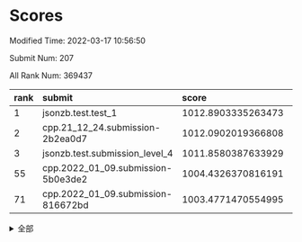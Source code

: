 # Scores

Modified Time: 2022-03-17 10:56:50

Submit Num: 207

All Rank Num: 369437

| rank |               submit               |       score        |       sigma        | pk_num |
| :--- | :--------------------------------- | :----------------- | :----------------- | :----- |
| 1    | jsonzb.test.test_1                 | 1012.8903335263473 | 0.7948880189452439 | 7137   |
| 2    | cpp.21_12_24.submission-2b2ea0d7   | 1012.0902019366808 | 0.8108019922002274 | 7140   |
| 3    | jsonzb.test.submission_level_4     | 1011.8580387633929 | 0.795595704710323  | 7140   |
| 55   | cpp.2022_01_09.submission-5b0e3de2 | 1004.4326370816191 | 0.7209449537101713 | 7135   |
| 71   | cpp.2022_01_09.submission-816672bd | 1003.4771470554995 | 0.7203716503080546 | 7136   |


<details>
<summary>全部</summary>

| rank |                 submit                 |       score        |       sigma        | pk_num |
| :--- | :------------------------------------- | :----------------- | :----------------- | :----- |
| 1    | jsonzb.test.test_1                     | 1012.8903335263473 | 0.7948880189452439 | 7137   |
| 2    | cpp.21_12_24.submission-2b2ea0d7       | 1012.0902019366808 | 0.8108019922002274 | 7140   |
| 3    | jsonzb.test.submission_level_4         | 1011.8580387633929 | 0.795595704710323  | 7140   |
| 4    | gobigger.level_3.submission_level_3_3  | 1011.8547677476063 | 0.8008503155726141 | 7133   |
| 5    | gobigger.level_3.submission_level_3_34 | 1011.6369144459196 | 0.7859617551834175 | 7141   |
| 6    | gobigger.level_3.submission_level_3_23 | 1011.52563655215   | 0.7743806870275003 | 7136   |
| 7    | gobigger.level_3.submission_level_3_2  | 1011.3549357433998 | 0.7688245405445557 | 7138   |
| 8    | gobigger.level_3.submission_level_3_47 | 1011.233197699794  | 0.7732901673775532 | 7141   |
| 9    | gobigger.level_3.submission_level_3_18 | 1011.2321272471486 | 0.7819229799188047 | 7139   |
| 10   | gobigger.level_3.submission_level_3_0  | 1011.1619104046822 | 0.769207942080369  | 7139   |
| 11   | gobigger.level_3.submission_level_3_5  | 1011.1578300804426 | 0.7547722753777996 | 7140   |
| 12   | gobigger.level_3.submission_level_3_9  | 1010.9447575445703 | 0.7616381399403885 | 7143   |
| 13   | gobigger.level_3.submission_level_3_38 | 1010.902367066466  | 0.7493795237509738 | 7146   |
| 14   | gobigger.level_3.submission_level_3_35 | 1010.8101249708485 | 0.7869173365281029 | 7137   |
| 15   | gobigger.level_3.submission_level_3_43 | 1010.6726113373422 | 0.7912361053756068 | 7136   |
| 16   | gobigger.level_3.submission_level_3_37 | 1010.5965465238245 | 0.7828791446588291 | 7139   |
| 17   | gobigger.level_3.submission_level_3_16 | 1010.5752202196361 | 0.7693820245271277 | 7142   |
| 18   | gobigger.level_3.submission_level_3_1  | 1010.5710452540877 | 0.768069151745776  | 7140   |
| 19   | gobigger.level_3.submission_level_3_36 | 1010.5573745400202 | 0.7639816687381653 | 7136   |
| 20   | gobigger.level_3.submission_level_3_25 | 1010.5165615696895 | 0.7643313633132572 | 7146   |
| 21   | gobigger.level_3.submission_level_3_39 | 1010.4000866819307 | 0.7833813174589794 | 7137   |
| 22   | gobigger.level_3.submission_level_3_30 | 1010.3904499989806 | 0.7750884372887485 | 7140   |
| 23   | gobigger.level_3.submission_level_3_24 | 1010.3784915253314 | 0.7419372586608651 | 7142   |
| 24   | gobigger.level_3.submission_level_3_6  | 1010.2994331626638 | 0.7529160137214016 | 7134   |
| 25   | gobigger.level_3.submission_level_3_44 | 1010.2892195105894 | 0.7581850714997697 | 7140   |
| 26   | gobigger.level_3.submission_level_3_22 | 1010.2741296807873 | 0.7611808314696332 | 7135   |
| 27   | gobigger.level_3.submission_level_3_27 | 1010.272070576654  | 0.7549627432390847 | 7137   |
| 28   | gobigger.level_3.submission_level_3_12 | 1010.206650659117  | 0.7542769252150714 | 7136   |
| 29   | gobigger.level_3.submission_level_3_11 | 1010.1724225338745 | 0.7509224507766571 | 7137   |
| 30   | gobigger.level_3.submission_level_3_17 | 1010.1503229923223 | 0.7568127568304767 | 7136   |
| 31   | gobigger.level_3.submission_level_3_7  | 1010.1399755850479 | 0.7536148010013353 | 7135   |
| 32   | gobigger.level_3.submission_level_3_13 | 1010.1246546547377 | 0.7489609420984007 | 7141   |
| 33   | gobigger.level_3.submission_level_3_19 | 1010.0695626295628 | 0.7565386240573164 | 7133   |
| 34   | gobigger.level_3.submission_level_3_42 | 1010.0035912592804 | 0.7540912660810025 | 7139   |
| 35   | gobigger.level_3.submission_level_3_15 | 1009.9569088832268 | 0.7622209324719174 | 7138   |
| 36   | gobigger.level_3.submission_level_3_10 | 1009.9508015319682 | 0.7627756453039537 | 7141   |
| 37   | gobigger.level_3.submission_level_3_33 | 1009.9221759124998 | 0.7745027168367083 | 7136   |
| 38   | gobigger.level_3.submission_level_3_46 | 1009.9191799729978 | 0.7691986777630774 | 7144   |
| 39   | gobigger.level_3.submission_level_3_45 | 1009.8951751452868 | 0.7474782867708711 | 7135   |
| 40   | gobigger.level_3.submission_level_3_28 | 1009.8690017783965 | 0.7506954492236547 | 7134   |
| 41   | gobigger.level_3.submission_level_3_31 | 1009.8082900745815 | 0.7669377209483802 | 7141   |
| 42   | gobigger.level_3.submission_level_3_4  | 1009.7943817464005 | 0.7585100420653136 | 7139   |
| 43   | gobigger.level_3.submission_level_3_26 | 1009.7814711936786 | 0.7499402642156576 | 7139   |
| 44   | gobigger.level_3.submission_level_3_20 | 1009.707437982963  | 0.760780428544319  | 7140   |
| 45   | gobigger.level_3.submission_level_3_14 | 1009.5399589062893 | 0.7326559154457557 | 7138   |
| 46   | gobigger.level_3.submission_level_3_29 | 1009.5128139375079 | 0.7508937381063018 | 7139   |
| 47   | gobigger.level_3.submission_level_3_41 | 1009.4454797882272 | 0.7640100526284559 | 7135   |
| 48   | gobigger.level_3.submission_level_3_48 | 1009.2855381716754 | 0.7613735751864737 | 7136   |
| 49   | gobigger.level_3.submission_level_3_32 | 1009.2785568916454 | 0.745156379891293  | 7135   |
| 50   | gobigger.level_3.submission_level_3_8  | 1009.2715439230802 | 0.7628811055122772 | 7141   |
| 51   | gobigger.level_3.submission_level_3_49 | 1009.1142541497913 | 0.7316992498680702 | 7144   |
| 52   | gobigger.level_3.submission_level_3_40 | 1008.5809874383478 | 0.7452926409818957 | 7139   |
| 53   | gobigger.level_3.submission_level_3_21 | 1008.4079861272767 | 0.7526667396135578 | 7145   |
| 54   | gobigger.level_1.submission_level_1_43 | 1004.4848234607455 | 0.7231069962930909 | 7137   |
| 55   | cpp.2022_01_09.submission-5b0e3de2     | 1004.4326370816191 | 0.7209449537101713 | 7135   |
| 56   | gobigger.level_1.submission_level_1_48 | 1004.4094281922917 | 0.7227573960463892 | 7137   |
| 57   | gobigger.level_1.submission_level_1_33 | 1004.3546743443394 | 0.7229746921403873 | 7139   |
| 58   | gobigger.level_1.submission_level_1_20 | 1004.3325143838127 | 0.7149375259030902 | 7139   |
| 59   | gobigger.level_1.submission_level_1_42 | 1004.2639442894204 | 0.7197834942783411 | 7133   |
| 60   | gobigger.level_1.submission_level_1_15 | 1004.1409460072229 | 0.7061970308990371 | 7143   |
| 61   | gobigger.level_1.submission_level_1_36 | 1003.9529075257087 | 0.7304801109962196 | 7141   |
| 62   | gobigger.level_1.submission_level_1_45 | 1003.8720969458777 | 0.7315085528534803 | 7135   |
| 63   | gobigger.level_1.submission_level_1_12 | 1003.8682035714801 | 0.7261242072522457 | 7137   |
| 64   | gobigger.level_1.submission_level_1_27 | 1003.8044639776716 | 0.7228800138937362 | 7140   |
| 65   | gobigger.level_1.submission_level_1_49 | 1003.7407718602152 | 0.7229135880554378 | 7139   |
| 66   | gobigger.level_1.submission_level_1_38 | 1003.6977005950935 | 0.7107456558846552 | 7138   |
| 67   | gobigger.level_1.submission_level_1_46 | 1003.6373601305509 | 0.707744752583953  | 7143   |
| 68   | gobigger.level_1.submission_level_1_39 | 1003.5499069305729 | 0.7079851894301435 | 7142   |
| 69   | gobigger.level_1.submission_level_1_13 | 1003.5387552596061 | 0.7274685227652711 | 7138   |
| 70   | gobigger.level_1.submission_level_1_5  | 1003.5031607048533 | 0.716940923897791  | 7139   |
| 71   | cpp.2022_01_09.submission-816672bd     | 1003.4771470554995 | 0.7203716503080546 | 7136   |
| 72   | gobigger.level_1.submission_level_1_0  | 1003.4600395928767 | 0.7086495874559146 | 7139   |
| 73   | gobigger.level_1.submission_level_1_16 | 1003.4212031410375 | 0.7249045495408685 | 7142   |
| 74   | gobigger.level_1.submission_level_1_26 | 1003.4069745083355 | 0.7196238652407999 | 7139   |
| 75   | gobigger.level_1.submission_level_1_29 | 1003.3948796211869 | 0.7400341223875324 | 7136   |
| 76   | gobigger.level_1.submission_level_1_14 | 1003.3629828706332 | 0.7119402380650339 | 7132   |
| 77   | gobigger.level_1.submission_level_1_2  | 1003.2639608534685 | 0.7304422716498389 | 7141   |
| 78   | gobigger.level_1.submission_level_1_1  | 1003.1913248329444 | 0.7099940468003143 | 7139   |
| 79   | gobigger.level_1.submission_level_1_47 | 1003.1515705385688 | 0.7073127844204903 | 7140   |
| 80   | gobigger.level_1.submission_level_1_37 | 1003.078426588552  | 0.7136745975856066 | 7143   |
| 81   | gobigger.level_1.submission_level_1_18 | 1003.040746477745  | 0.7208721552729459 | 7138   |
| 82   | gobigger.level_1.submission_level_1_23 | 1003.0362682645023 | 0.7085908612409458 | 7137   |
| 83   | gobigger.level_1.submission_level_1_25 | 1003.0058410631585 | 0.7134833771843245 | 7134   |
| 84   | gobigger.level_1.submission_level_1_44 | 1002.9587415665408 | 0.7153704691898789 | 7139   |
| 85   | gobigger.level_1.submission_level_1_40 | 1002.9412410210673 | 0.7115291686546917 | 7141   |
| 86   | gobigger.level_1.submission_level_1_4  | 1002.880987921889  | 0.7083349888129002 | 7136   |
| 87   | gobigger.level_1.submission_level_1_7  | 1002.8383102506486 | 0.719459749895829  | 7143   |
| 88   | gobigger.level_1.submission_level_1_17 | 1002.7664418090293 | 0.7177758053546787 | 7141   |
| 89   | gobigger.level_1.submission_level_1_35 | 1002.714461360173  | 0.7117823514849296 | 7141   |
| 90   | gobigger.level_1.submission_level_1_24 | 1002.6910282830146 | 0.7029805921767531 | 7138   |
| 91   | gobigger.level_1.submission_level_1_31 | 1002.686067073924  | 0.7098574387919242 | 7131   |
| 92   | gobigger.level_1.submission_level_1_3  | 1002.6436166482572 | 0.7157718646209804 | 7138   |
| 93   | gobigger.level_1.submission_level_1_34 | 1002.6255930081851 | 0.7161895204584624 | 7140   |
| 94   | gobigger.level_1.submission_level_1_41 | 1002.6249124014031 | 0.7143333428661266 | 7135   |
| 95   | gobigger.level_1.submission_level_1_9  | 1002.4978531335423 | 0.7166988679735642 | 7138   |
| 96   | gobigger.level_1.submission_level_1_10 | 1002.4544625005905 | 0.7120919903465173 | 7139   |
| 97   | gobigger.level_1.submission_level_1_11 | 1002.3928782565566 | 0.717891422409327  | 7145   |
| 98   | gobigger.level_1.submission_level_1_22 | 1002.3511788621939 | 0.714339135546608  | 7141   |
| 99   | gobigger.level_1.submission_level_1_28 | 1002.3197529074345 | 0.7089647649802284 | 7141   |
| 100  | gobigger.level_1.submission_level_1_21 | 1002.3090687785415 | 0.7078889246634517 | 7138   |
| 101  | gobigger.level_1.submission_level_1_6  | 1002.2257394573746 | 0.7147438024671963 | 7141   |
| 102  | gobigger.level_1.submission_level_1_30 | 1001.9252429185748 | 0.7152265948411496 | 7144   |
| 103  | gobigger.level_1.submission_level_1_19 | 1001.8534469555925 | 0.7123292083028139 | 7136   |
| 104  | gobigger.level_1.submission_level_1_32 | 1001.7845929926584 | 0.7171854932837753 | 7140   |
| 105  | gobigger.level_1.submission_level_1_8  | 1001.3395228356428 | 0.7141522196252658 | 7136   |
| 106  | gobigger.random.submission_random_49   | 997.4814481077163  | 0.7078936271539428 | 7137   |
| 107  | gobigger.random.submission_random_17   | 997.4154009557881  | 0.7019464002186603 | 7138   |
| 108  | gobigger.random.submission_random_10   | 997.2984049437003  | 0.6957097858325274 | 7141   |
| 109  | gobigger.random.submission_random_24   | 997.2336440860245  | 0.7188131544032766 | 7138   |
| 110  | gobigger.random.submission_random_4    | 996.9871428044773  | 0.6960145963762556 | 7136   |
| 111  | gobigger.random.submission_random_43   | 996.8945983088407  | 0.7116718320899821 | 7142   |
| 112  | gobigger.random.submission_random_3    | 996.8939834908203  | 0.7131070303287316 | 7142   |
| 113  | gobigger.random.submission_random_6    | 996.8118708825016  | 0.7054599404492155 | 7141   |
| 114  | gobigger.random.submission_random_46   | 996.6803358293622  | 0.7116571202014773 | 7137   |
| 115  | gobigger.random.submission_random_29   | 996.6777617838484  | 0.6995433381436428 | 7142   |
| 116  | gobigger.random.submission_random_28   | 996.6460495544161  | 0.6992801918803834 | 7138   |
| 117  | gobigger.random.submission_random_47   | 996.5873638203631  | 0.7143078524435424 | 7139   |
| 118  | gobigger.random.submission_random_14   | 996.5105462465893  | 0.7185727130598979 | 7139   |
| 119  | gobigger.random.submission_random_16   | 996.4379477178114  | 0.7067877472585136 | 7141   |
| 120  | gobigger.random.submission_random_44   | 996.3801173725137  | 0.7133435529625463 | 7136   |
| 121  | gobigger.random.submission_random_33   | 996.3626064429756  | 0.7138222763872735 | 7141   |
| 122  | gobigger.random.submission_random_40   | 996.3566851550335  | 0.7207412204581485 | 7135   |
| 123  | gobigger.random.submission_random_21   | 996.3527330699064  | 0.7090112888513781 | 7142   |
| 124  | gobigger.random.submission_random_48   | 996.3212916191626  | 0.7190429373552863 | 7135   |
| 125  | gobigger.random.submission_random_15   | 996.3120920790635  | 0.7066087821510783 | 7143   |
| 126  | gobigger.random.submission_random_12   | 996.2345231881535  | 0.6996575998997596 | 7135   |
| 127  | gobigger.random.submission_random_26   | 996.197612362557   | 0.7257387050342105 | 7140   |
| 128  | gobigger.random.submission_random_19   | 996.1211261538789  | 0.7004737536195742 | 7144   |
| 129  | gobigger.random.submission_random_38   | 996.0922145622314  | 0.7240577672941014 | 7141   |
| 130  | gobigger.random.submission_random_2    | 995.9924015141214  | 0.7111391124230055 | 7144   |
| 131  | gobigger.random.submission_random_0    | 995.9821049074183  | 0.7125974439294066 | 7140   |
| 132  | gobigger.random.submission_random_32   | 995.9758198512392  | 0.7098365995540923 | 7138   |
| 133  | gobigger.random.submission_random_22   | 995.9553492830607  | 0.6925471319035397 | 7140   |
| 134  | gobigger.random.submission_random_45   | 995.953677542974   | 0.701973269612377  | 7140   |
| 135  | gobigger.random.submission_random_25   | 995.9406413330237  | 0.717607112528216  | 7141   |
| 136  | gobigger.random.submission_random_36   | 995.9096448636462  | 0.7131242432676396 | 7142   |
| 137  | gobigger.random.submission_random_7    | 995.8995581538131  | 0.7158101611102264 | 7136   |
| 138  | gobigger.random.submission_random_27   | 995.8752385703011  | 0.712287162119279  | 7134   |
| 139  | gobigger.random.submission_random_20   | 995.8748423985834  | 0.7042617933464371 | 7142   |
| 140  | gobigger.random.submission_random_1    | 995.8057907851401  | 0.7066103949836251 | 7135   |
| 141  | gobigger.random.submission_random_41   | 995.7973488868596  | 0.7145753216415418 | 7142   |
| 142  | gobigger.random.submission_random_31   | 995.745060204672   | 0.7281522361109423 | 7144   |
| 143  | gobigger.random.submission_random_39   | 995.4914205387564  | 0.7044138052511301 | 7137   |
| 144  | gobigger.random.submission_random_11   | 995.4861531595038  | 0.7090059921236935 | 7136   |
| 145  | gobigger.random.submission_random_37   | 995.4649095435382  | 0.6995860427733631 | 7134   |
| 146  | gobigger.random.submission_random_18   | 995.408287739016   | 0.7054909189013308 | 7135   |
| 147  | gobigger.random.submission_random_23   | 995.3915587482537  | 0.7182958041265559 | 7142   |
| 148  | gobigger.random.submission_random_35   | 995.3740495039176  | 0.7267466436327462 | 7140   |
| 149  | gobigger.random.submission_random_42   | 995.3618215038726  | 0.7258901768919618 | 7139   |
| 150  | gobigger.random.submission_random_34   | 995.1580646871834  | 0.7071222292375985 | 7145   |
| 151  | gobigger.random.submission_random_30   | 995.1529299191586  | 0.7124900980487121 | 7144   |
| 152  | gobigger.random.submission_random_5    | 995.0681577172301  | 0.7053599771339725 | 7140   |
| 153  | gobigger.random.submission_random_8    | 994.9701796052466  | 0.7095165569562345 | 7139   |
| 154  | gobigger.level_2.submission_level_2_22 | 994.474770565536   | 0.7421197009971435 | 7138   |
| 155  | gobigger.random.submission_random_9    | 994.3465844321247  | 0.7263939151920491 | 7136   |
| 156  | gobigger.level_2.submission_level_2_12 | 994.1236049255605  | 0.7170018557051336 | 7139   |
| 157  | gobigger.random.submission_random_13   | 993.8086251997197  | 0.7272882897616243 | 7142   |
| 158  | gobigger.level_2.submission_level_2_27 | 993.704345423901   | 0.728223483424034  | 7141   |
| 159  | gobigger.level_2.submission_level_2_42 | 993.5735273538405  | 0.7409743696014339 | 7142   |
| 160  | gobigger.level_2.submission_level_2_17 | 993.3352412598521  | 0.7234047124105233 | 7136   |
| 161  | gobigger.level_2.submission_level_2_18 | 993.3096896009878  | 0.7385364043702335 | 7140   |
| 162  | gobigger.level_2.submission_level_2_14 | 993.0721020239798  | 0.7447943874151989 | 7143   |
| 163  | gobigger.level_2.submission_level_2_20 | 993.0501649701887  | 0.7486908732378327 | 7131   |
| 164  | gobigger.level_2.submission_level_2_11 | 993.025940223374   | 0.7291150593626059 | 7137   |
| 165  | gobigger.level_2.submission_level_2_38 | 992.8104784470091  | 0.7314089980979074 | 7140   |
| 166  | gobigger.level_2.submission_level_2_43 | 992.7575544198186  | 0.7448847932046452 | 7141   |
| 167  | gobigger.level_2.submission_level_2_41 | 992.6478324091999  | 0.7287495206785524 | 7143   |
| 168  | gobigger.level_2.submission_level_2_10 | 992.6195663153054  | 0.7339380378999153 | 7139   |
| 169  | gobigger.level_2.submission_level_2_29 | 992.6192917739112  | 0.7506301396711551 | 7132   |
| 170  | gobigger.level_2.submission_level_2_32 | 992.6059108425319  | 0.737370218605516  | 7138   |
| 171  | gobigger.level_2.submission_level_2_31 | 992.5699146109233  | 0.7423174521285225 | 7141   |
| 172  | gobigger.level_2.submission_level_2_37 | 992.5205879112268  | 0.715641535278608  | 7137   |
| 173  | gobigger.level_2.submission_level_2_13 | 992.3767852143736  | 0.7392620282886002 | 7137   |
| 174  | gobigger.level_2.submission_level_2_24 | 992.322738317578   | 0.736743656040824  | 7141   |
| 175  | gobigger.level_2.submission_level_2_23 | 992.2833796796267  | 0.7335174152690336 | 7140   |
| 176  | gobigger.level_2.submission_level_2_49 | 992.2741777003075  | 0.7293329487863304 | 7141   |
| 177  | gobigger.level_2.submission_level_2_5  | 992.2698332057317  | 0.7487992425993754 | 7135   |
| 178  | gobigger.level_2.submission_level_2_30 | 992.179872128486   | 0.7526682673464028 | 7136   |
| 179  | gobigger.level_2.submission_level_2_35 | 992.1518419336236  | 0.7495720411125881 | 7137   |
| 180  | gobigger.level_2.submission_level_2_15 | 992.1359231546669  | 0.7526962530983242 | 7141   |
| 181  | gobigger.level_2.submission_level_2_8  | 992.0582094100841  | 0.7415313866481585 | 7141   |
| 182  | gobigger.level_2.submission_level_2_39 | 992.0186885178375  | 0.7555446244341211 | 7143   |
| 183  | gobigger.level_2.submission_level_2_21 | 991.9398030062155  | 0.7314999830749433 | 7141   |
| 184  | gobigger.level_2.submission_level_2_44 | 991.9228183384874  | 0.7306643748268442 | 7143   |
| 185  | gobigger.level_2.submission_level_2_47 | 991.8955932573789  | 0.7637308295780417 | 7143   |
| 186  | gobigger.level_2.submission_level_2_45 | 991.7237007417959  | 0.760074486049137  | 7142   |
| 187  | gobigger.level_2.submission_level_2_34 | 991.7027107150805  | 0.7500114145987987 | 7140   |
| 188  | gobigger.level_2.submission_level_2_9  | 991.6787067187294  | 0.7562038121414261 | 7137   |
| 189  | gobigger.level_2.submission_level_2_19 | 991.564179978509   | 0.7437289021095111 | 7138   |
| 190  | gobigger.level_2.submission_level_2_7  | 991.5394639294228  | 0.7483522187675318 | 7140   |
| 191  | gobigger.level_2.submission_level_2_40 | 991.4196638680929  | 0.7500656331459529 | 7137   |
| 192  | gobigger.level_2.submission_level_2_2  | 991.3985796331359  | 0.7411653240258068 | 7141   |
| 193  | gobigger.level_2.submission_level_2_3  | 991.3661567461777  | 0.7365137554430807 | 7138   |
| 194  | gobigger.level_2.submission_level_2_4  | 991.3561567145771  | 0.7483982573481724 | 7137   |
| 195  | gobigger.level_2.submission_level_2_48 | 991.352394108372   | 0.7427569163203633 | 7140   |
| 196  | gobigger.level_2.submission_level_2_36 | 991.3214624793433  | 0.7560951146249713 | 7141   |
| 197  | gobigger.level_2.submission_level_2_28 | 991.3206112774021  | 0.751717695418468  | 7136   |
| 198  | gobigger.level_2.submission_level_2_33 | 991.289350945283   | 0.7481933813369499 | 7138   |
| 199  | gobigger.level_2.submission_level_2_16 | 991.07618835574    | 0.7655198017323259 | 7145   |
| 200  | gobigger.level_2.submission_level_2_26 | 990.907148092109   | 0.768969277029334  | 7130   |
| 201  | gobigger.level_2.submission_level_2_6  | 990.8544103311186  | 0.764017077495547  | 7140   |
| 202  | gobigger.level_2.submission_level_2_1  | 990.6984440235527  | 0.7450061525910375 | 7136   |
| 203  | gobigger.level_2.submission_level_2_25 | 990.5286725052239  | 0.7831077813450322 | 7135   |
| 204  | gobigger.level_2.submission_level_2_46 | 990.3630956201775  | 0.7705281765779882 | 7136   |
| 205  | gobigger.level_2.submission_level_2_0  | 990.2532404213205  | 0.7617905122728463 | 7143   |
| 206  | gobigger.none.submission_none_0        | 977.3162697255899  | 1.3284081863102029 | 7137   |
| 207  | gobigger.none.submission_none_1        | 973.3506659806455  | 1.8098631750029834 | 7134   |

</details>